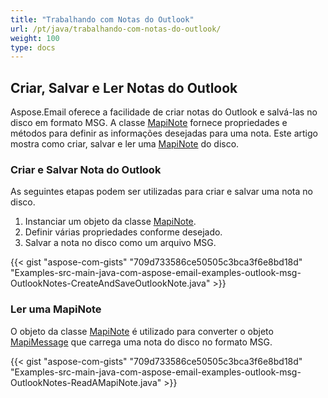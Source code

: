 ```yaml
---
title: "Trabalhando com Notas do Outlook"
url: /pt/java/trabalhando-com-notas-do-outlook/
weight: 100
type: docs
---
```


## **Criar, Salvar e Ler Notas do Outlook**

Aspose.Email oferece a facilidade de criar notas do Outlook e salvá-las no disco em formato MSG. A classe [MapiNote](https://reference.aspose.com/email/java/com.aspose.email/mapinote/) fornece propriedades e métodos para definir as informações desejadas para uma nota. Este artigo mostra como criar, salvar e ler uma [MapiNote](https://reference.aspose.com/email/java/com.aspose.email/mapinote/) do disco.

### **Criar e Salvar Nota do Outlook**

As seguintes etapas podem ser utilizadas para criar e salvar uma nota no disco.

1. Instanciar um objeto da classe [MapiNote](https://reference.aspose.com/email/java/com.aspose.email/mapinote/).
1. Definir várias propriedades conforme desejado.
1. Salvar a nota no disco como um arquivo MSG.
 
{{< gist "aspose-com-gists" "709d733586ce50505c3bca3f6e8bd18d" "Examples-src-main-java-com-aspose-email-examples-outlook-msg-OutlookNotes-CreateAndSaveOutlookNote.java" >}}

### **Ler uma MapiNote**

O objeto da classe [MapiNote](https://reference.aspose.com/email/java/com.aspose.email/mapinote/) é utilizado para converter o objeto [MapiMessage](https://reference.aspose.com/email/java/com.aspose.email/mapimessage/) que carrega uma nota do disco no formato MSG.

{{< gist "aspose-com-gists" "709d733586ce50505c3bca3f6e8bd18d" "Examples-src-main-java-com-aspose-email-examples-outlook-msg-OutlookNotes-ReadAMapiNote.java" >}}